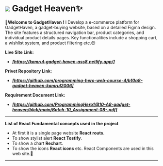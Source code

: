 # <img wight='15px' src="https://img.icons8.com/stickers/50/multiple-devices.png"> Gadget Heaven✨

**💐Welcome to GadgetHaven !** I Develop a e-commerce platform for GadgetHaven, a gadget-buying
website, based on a detailed Figma design. The site features a structured
navigation bar, product categories, and individual product details pages. Key
functionalities include a shopping cart, a wishlist system, and product filtering etc.😊

**Live Site Link:** 
- ***[https://kamrul-gadget-haven-ass8.netlify.app/]***

**Privet Repository Link:** 
- ***[https://github.com/programming-hero-web-course-4/b10a8-gadget-heaven-kamrul2006]***

**Requirement Document Link:** 
- ***[https://github.com/ProgrammingHero1/B10-A8-gadget-heaven/blob/main/Batch-10_Assignment-08-.pdf]***

--------------------------------------------------

**List of React Fundamental concepts used in the project**
- At first it is a single page website **React routs**.
- To show stylist alert **React Tostify**.
- To show a chart **Rechart**.
- To show the icons **React icons** etc. React Components are used in this web site.🙂

--------------------------------------------------

